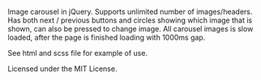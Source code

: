 Image carousel in jQuery. Supports unlimited number of images/headers. 
Has both next / previous buttons and circles showing which image that is shown, can also be pressed to change image.
All carousel images is slow loaded, after the page is finished loading with 1000ms gap.

See html and scss file for example of use. 

Licensed under the MIT License.
